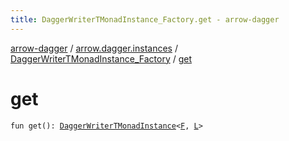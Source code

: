 ```yaml
---
title: DaggerWriterTMonadInstance_Factory.get - arrow-dagger
---
```


[arrow-dagger](../../index.html) / [arrow.dagger.instances](../index.html) / [DaggerWriterTMonadInstance_Factory](index.html) / [get](./get.html)

# get

`fun get(): `[`DaggerWriterTMonadInstance`](../-dagger-writer-t-monad-instance/index.html)`<`[`F`](index.html#F)`, `[`L`](index.html#L)`>`